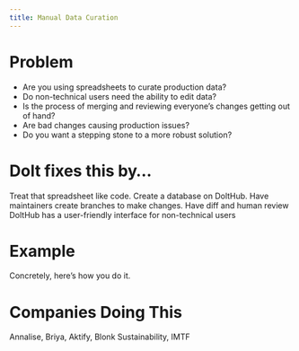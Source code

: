 ```yaml
---
title: Manual Data Curation
---
```


# Problem

* Are you using spreadsheets to curate production data? 
* Do non-technical users need the ability to edit data?
* Is the process of merging and reviewing everyone’s changes getting out of hand? 
* Are bad changes causing production issues? 
* Do you want a stepping stone to a more robust solution?

# Dolt fixes this by…

Treat that spreadsheet like code. 
Create a database on DoltHub. 
Have maintainers create branches to make changes. 
Have diff and human review
DoltHub has a user-friendly interface for non-technical users

# Example

Concretely, here’s how you do it.

# Companies Doing This

Annalise, Briya, Aktify, Blonk Sustainability, IMTF
